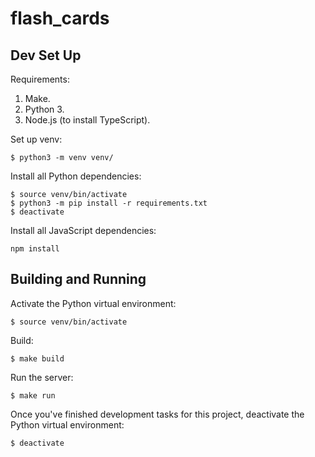 # flash_cards

## Dev Set Up

Requirements:

1. Make.
1. Python 3.
1. Node.js (to install TypeScript).

Set up venv:

```
$ python3 -m venv venv/
```

Install all Python dependencies:

```
$ source venv/bin/activate
$ python3 -m pip install -r requirements.txt
$ deactivate
```

Install all JavaScript dependencies:

```
npm install
```

## Building and Running

Activate the Python virtual environment:

```
$ source venv/bin/activate
```

Build:

```
$ make build
```

Run the server:

```
$ make run
```

Once you've finished development tasks for this project, deactivate the Python
virtual environment:

```
$ deactivate
```

